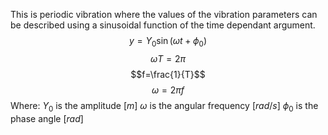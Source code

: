 This is periodic vibration where the values of the vibration parameters can be described using a sinusoidal function of the time dependant argument.
$$y=Y_{0}\sin(\omega t + \phi_{0})$$
$$\omega T=2\pi $$
$$f=\frac{1}{T}$$
$$\omega =2\pi f$$
Where:
$Y_{0}$ is the amplitude $[m]$
$\omega$ is the angular frequency $[rad/s]$
$\phi_{0}$ is the phase angle $[rad]$ 
